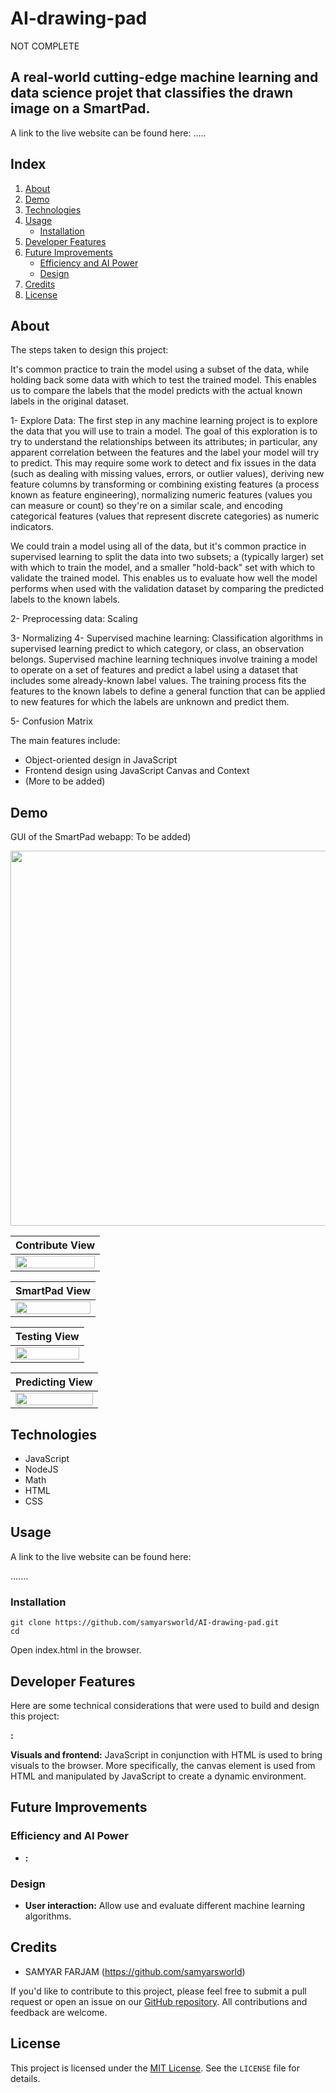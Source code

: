 # AI-drawing-pad
NOT COMPLETE
## A real-world cutting-edge machine learning and data science projet that classifies the drawn image on a SmartPad.

A link to the live website can be found here: .....

## Index
1. [About](#about)
2. [Demo](#demo)
3. [Technologies](#tech)
4. [Usage](#usage)
    * [Installation](#installation)
5. [Developer Features](#dev)
6. [Future Improvements](#future)
    * [Efficiency and AI Power](#power)
    * [Design](#design)
7. [Credits](#credits) 
8. [License](#license)
 

<a name="about"></a>
## About
The steps taken to design this project:

It's common practice to train the model using a subset of the data, while holding back some data with which to test the trained model. This enables us to compare the labels that the model predicts with the actual known labels in the original dataset. 

1- Explore Data: 
The first step in any machine learning project is to explore the data that you will use to train a model. The goal of this exploration is to try to understand the relationships between its attributes; in particular, any apparent correlation between the features and the label your model will try to predict. This may require some work to detect and fix issues in the data (such as dealing with missing values, errors, or outlier values), deriving new feature columns by transforming or combining existing features (a process known as feature engineering), normalizing numeric features (values you can measure or count) so they're on a similar scale, and encoding categorical features (values that represent discrete categories) as numeric indicators.

We could train a model using all of the data, but it's common practice in supervised learning to split the data into two subsets; a (typically larger) set with which to train the model, and a smaller "hold-back" set with which to validate the trained model. This enables us to evaluate how well the model performs when used with the validation dataset by comparing the predicted labels to the known labels.

2- Preprocessing data: Scaling

3- Normalizing
4- Supervised machine learning: Classification algorithms in supervised learning predict to which category, or class, an observation belongs.
Supervised machine learning techniques involve training a model to operate on a set of features and predict a label using a dataset that includes some already-known label values. The training process fits the features to the known labels to define a general function that can be applied to new features for which the labels are unknown and predict them. 

5- Confusion Matrix

The main features include:

* Object-oriented design in JavaScript
* Frontend design using JavaScript Canvas and Context
* (More to be added)


<a name="demo"></a>
## Demo
GUI of the SmartPad webapp: To be added)
<p align="center"><img src="" width="600"/>
</p>

| Contribute View  |
|:----------------------|
|<img src="https://drive.google.com/uc?export=view&id=1VbTyRkJDBNNmTInnR5CTRdfiDEj2Nw1N" width="100%" height="100%"/> |

| SmartPad View |
|:----------------------|
<img src="https://drive.google.com/uc?export=view&id=16VeKMkOVKzkdyPB9xOiyw2P0diema6GI" width="100%" height="100%"/> |


| Testing View |
|:----------------------|
<img src="https://drive.google.com/uc?export=view&id=16jXgCV_iFkLh3KRwsyV_i7tRC_Y2XfcZ" width="100%" height="100%"/> |

| Predicting View |
|:----------------------|
<img src="https://drive.google.com/uc?export=view&id=1aQAQbi4Lb4Q53l8sv_sm45eRyAW4SaPA" width="100%" height="100%"/> |

<a name="tech"></a>
## Technologies
- JavaScript
- NodeJS
- Math
- HTML
- CSS

<a name="usage"></a>
## Usage
A link to the live website can be found here:

.......



<a name="installation"></a>
### Installation

```
git clone https://github.com/samyarsworld/AI-drawing-pad.git
cd 
```
Open index.html in the browser.


<a name="dev"></a>
## Developer Features
Here are some technical considerations that were used to build and design this project:

**:**

**Visuals and frontend:** JavaScript in conjunction with HTML is used to bring visuals to the browser. More specifically, the canvas element is used from HTML and manipulated by JavaScript to create a dynamic environment.


<a name="future"></a>
## Future Improvements
<a name="power"></a>
### Efficiency and AI Power

- **:** 


<a name="design"></a>
### Design

- **User interaction:** Allow use and evaluate different machine learning algorithms.



<a name="credits"></a>
## Credits

- SAMYAR FARJAM (https://github.com/samyarsworld)

If you'd like to contribute to this project, please feel free to submit a pull request or open an issue on our [GitHub repository](https://github.com/samyarsworld/AI-drawing-pad). All contributions and feedback are welcome.

<a name="license"></a>
## License

This project is licensed under the [MIT License](https://opensource.org/licenses/MIT). See the `LICENSE` file for details.

